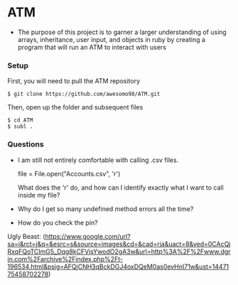 # ATM

- The purpose of this project is to garner a larger understanding of using arrays, inheritance, user input, and objects in ruby by creating a program that will run an ATM to interact with users

### Setup
First, you will need to pull the ATM repository

    $ git clone https://github.com/awesomo98/ATM.git
Then, open up the folder and subsequent files

    $ cd ATM
    $ subl .

### Questions

- I am still not entirely comfortable with calling .csv files.


    file = File.open("Accounts.csv", 'r')
    
    What does the 'r' do, and how can I identify exactly what I want to call inside my file?
    
- Why do I get so many undefined method errors all the time?

- How do you check the pin?


Ugly Beast: (https://www.google.com/url?sa=i&rct=j&q=&esrc=s&source=images&cd=&cad=rja&uact=8&ved=0CAcQjRxqFQoTCImG5_Dqg8kCFVjsYwodO2gA3w&url=http%3A%2F%2Fwww.dgrin.com%2Farchive%2Findex.php%2Ft-196534.html&psig=AFQjCNH3qBckDGJ4oxDQeM0as0evHnI71w&ust=1447175458702278)
